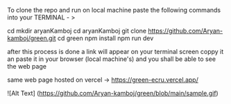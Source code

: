 To clone the repo and run on local machine paste the following commands into your TERMINAL - > 

cd
mkdir aryanKamboj
cd aryanKamboj
git clone https://github.com/Aryan-kamboj/green.git
cd green
npm install
npm run dev

after this process is done a link will appear on your terminal screen coppy it an paste it in your browser (local machine's) and you shall be able to see the web page 

same web page hosted on vercel -> https://green-ecru.vercel.app/

![Alt Text] (https://github.com/Aryan-kamboj/green/blob/main/sample.gif)